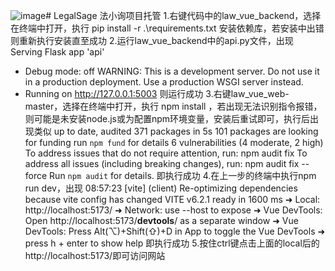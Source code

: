 ![image](https://github.com/user-attachments/assets/781acc1e-e591-4f8c-98da-511c95814221)# LegalSage
法小询项目托管
1.右键代码中的law_vue_backend，选择在终端中打开，执行  pip install -r .\requirements.txt  安装依赖库，若安装中出错则重新执行安装直至成功
2.运行law_vue_backend中的api.py文件，出现
Serving Flask app 'api'
 * Debug mode: off
WARNING: This is a development server. Do not use it in a production deployment. Use a production WSGI server instead.
 * Running on http://127.0.0.1:5003
则运行成功
3.右键law_vue_web-master，选择在终端中打开，执行  npm install  ，若出现无法识别指令报错，则可能是未安装node.js或为配置npm环境变量，安装后重试即可，执行后出现类似
up to date, audited 371 packages in 5s
101 packages are looking for funding
  run `npm fund` for details
6 vulnerabilities (4 moderate, 2 high)
To address issues that do not require attention, run:
  npm audit fix
To address all issues (including breaking changes), run:
  npm audit fix --force
Run `npm audit` for details.
即执行成功
4.在上一步的终端中执行npm run dev，出现
08:57:23 [vite] (client) Re-optimizing dependencies because vite config has changed
  VITE v6.2.1  ready in 1600 ms
  ➜  Local:   http://localhost:5173/
  ➜  Network: use --host to expose
  ➜  Vue DevTools: Open http://localhost:5173/__devtools__/ as a separate window
  ➜  Vue DevTools: Press Alt(⌥)+Shift(⇧)+D in App to toggle the Vue DevTools
  ➜  press h + enter to show help
即执行成功
5.按住ctrl键点击上面的local后的http://localhost:5173/即可访问网站
